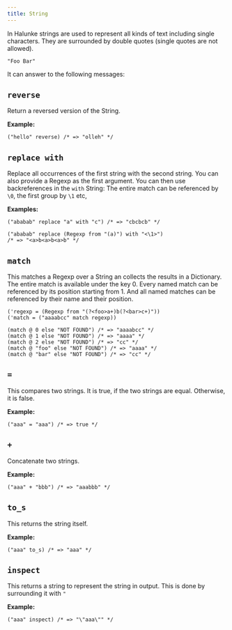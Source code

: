 ```yaml
---
title: String
---
```


In Halunke strings are used to represent all kinds of text
including single characters. They are surrounded by double quotes
(single quotes are not allowed).

```
"Foo Bar"
```

It can answer to the following messages:

## `reverse`

Return a reversed version of the String.

**Example:**

```
("hello" reverse) /* => "olleh" */
```

## `replace with`

Replace all occurrences of the first string with the second string. You can
also provide a Regexp as the first argument. You can then use backreferences in
the `with` String: The entire match can be referenced by `\0`, the first group
by `\1` etc,

**Examples:**

```
("ababab" replace "a" with "c") /* => "cbcbcb" */

("ababab" replace (Regexp from "(a)") with "<\1>")
/* => "<a>b<a>b<a>b" */
```

## `match`

This matches a Regexp over a String an collects the results in a Dictionary.
The entire match is available under the key 0. Every named match can be
referenced by its position starting from 1. And all named matches can be
referenced by their name and their position.

```
('regexp = (Regexp from "(?<foo>a+)b(?<bar>c+)"))
('match = ("aaaabcc" match regexp))

(match @ 0 else "NOT FOUND") /* => "aaaabcc" */
(match @ 1 else "NOT FOUND") /* => "aaaa" */
(match @ 2 else "NOT FOUND") /* => "cc" */
(match @ "foo" else "NOT FOUND") /* => "aaaa" */
(match @ "bar" else "NOT FOUND") /* => "cc" */
```

## `=`

This compares two strings. It is true, if the two strings are equal. Otherwise,
it is false.

**Example:**

```
("aaa" = "aaa") /* => true */
```

## `+`

Concatenate two strings.

**Example:**

```
("aaa" + "bbb") /* => "aaabbb" */
```

## `to_s`

This returns the string itself.

**Example:**

```
("aaa" to_s) /* => "aaa" */
```

## `inspect`

This returns a string to represent the string in output. This is done by surrounding it with `"`

**Example:**

```
("aaa" inspect) /* => "\"aaa\"" */
```
